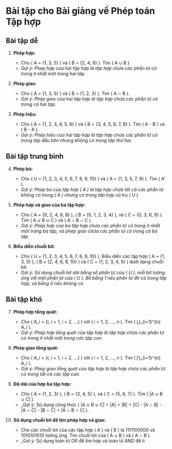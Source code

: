 # Bài tập cho Bài giảng về Phép toán Tập hợp

## Bài tập dễ

1. **Phép hợp:**
   - Cho \( A = \{1, 3, 5\} \) và \( B = \{2, 4, 9\} \). Tìm \( A ∪ B \).
   - _Gợi ý: Phép hợp của hai tập hợp là tập hợp chứa các phần tử có trong ít nhất một trong hai tập._

2. **Phép giao:**
   - Cho \( A = \{1, 3, 5\} \) và \( B = \{1, 2, 3\} \). Tìm \( A ∩ B \).
   - _Gợi ý: Phép giao của hai tập hợp là tập hợp chứa các phần tử có trong cả hai tập._

3. **Phép hiệu:**
   - Cho \( A = \{1, 2, 3, 4, 5, 6\} \) và \( B = \{3, 4, 5, 6, 7, 8\} \). Tìm \( A - B \) và \( B - A \).
   - _Gợi ý: Phép hiệu của hai tập hợp là tập hợp chứa các phần tử có trong tập đầu tiên nhưng không có trong tập thứ hai._

## Bài tập trung bình

4. **Phép bù:**
   - Cho \( U = \{1, 2, 3, 4, 5, 6, 7, 8, 9, 10\} \) và \( A = \{1, 3, 5, 7, 9\} \). Tìm \( A' \).
   - _Gợi ý: Phép bù của tập hợp \( A \) là tập hợp chứa tất cả các phần tử không có trong \( A \) nhưng có trong tập hợp vũ trụ \( U \)._

5. **Phép hợp và giao của ba tập hợp:**
   - Cho \( A = \{0, 2, 4, 6, 8\} \), \( B = \{0, 1, 2, 3, 4\} \), và \( C = \{0, 3, 6, 9\} \). Tìm \( A ∪ B ∪ C \) và \( A ∩ B ∩ C \).
   - _Gợi ý: Phép hợp của ba tập hợp chứa các phần tử có trong ít nhất một trong ba tập, và phép giao chứa các phần tử có trong cả ba tập._

6. **Biểu diễn chuỗi bit:**
   - Cho \( U = \{1, 2, 3, 4, 5, 6, 7, 8, 9, 10\} \). Biểu diễn các tập hợp \( A = \{1, 3, 5\} \), \( B = \{2, 4, 6, 8, 10\} \) và \( C = \{1, 2, 3, 4, 5\} \) dưới dạng chuỗi bit.
   - _Gợi ý: Sử dụng chuỗi bit dài bằng số phần tử của \( U \), mỗi bit tương ứng với một phần tử của \( U \). Bit bằng 1 nếu phần tử đó có trong tập hợp, và bằng 0 nếu không có._

## Bài tập khó

7. **Phép hợp tổng quát:**
   - Cho \( A_i = \{i, i + 1, i + 2, …\} \) với \( i = 1, 2, …, n \). Tìm \( ⋃_{i=1}^{n} A_i \).
   - _Gợi ý: Phép hợp tổng quát của tập hợp là tập hợp chứa các phần tử có trong ít nhất một trong các tập con._

8. **Phép giao tổng quát:**
   - Cho \( A_i = \{i, i + 1, i + 2, …\} \) với \( i = 1, 2, …, n \). Tìm \( ⋂_{i=1}^{n} A_i \).
   - _Gợi ý: Phép giao tổng quát của tập hợp là tập hợp chứa các phần tử có trong tất cả các tập con._

9. **Độ dài của hợp ba tập hợp:**
   - Cho \( A = \{1, 2, 3\} \), \( B = \{3, 4, 5\} \), và \( C = \{5, 6, 7\} \). Tìm \( |A ∪ B ∪ C| \).
   - _Gợi ý: Sử dụng công thức \( |A ∪ B ∪ C| = |A| + |B| + |C| - |A ∩ B| - |A ∩ C| - |B ∩ C| + |A ∩ B ∩ C| \).

10. **Sử dụng chuỗi bit để tìm phép hợp và giao:**
    - Cho các chuỗi bit của các tập hợp \( A \) và \( B \) là 1111100000 và 1010101010 tương ứng. Tìm chuỗi bit của \( A ∪ B \) và \( A ∩ B \).
    - _Gợi ý: Sử dụng toán tử OR để tìm hợp và toán tử AND để tì
